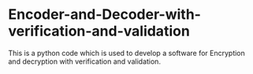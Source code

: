 # Encoder-and-Decoder-with-verification-and-validation
This is a python code which is used to develop a software for Encryption and decryption with verification and validation.
